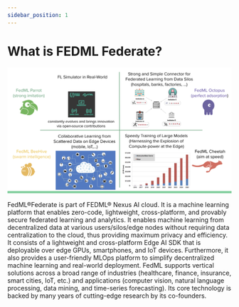 ```yaml
---
sidebar_position: 1
---
```


# What is FEDML Federate?

![FedML Platform!](_static/image/mission.png 'FedML Platform')

FedML®Federate is part of FEDML® Nexus AI cloud. It is a machine learning platform that enables zero-code, lightweight, cross-platform, and provably secure federated learning and analytics. It enables machine learning from decentralized data at various users/silos/edge nodes without requiring data centralization to the cloud, thus providing maximum privacy and efficiency. It consists of a lightweight and cross-platform Edge AI SDK that is deployable over edge GPUs, smartphones, and IoT devices. Furthermore, it also provides a user-friendly MLOps platform to simplify decentralized machine learning and real-world deployment. FedML supports vertical solutions across a broad range of industries (healthcare, finance, insurance, smart cities, IoT, etc.) and applications (computer vision, natural language processing, data mining, and time-series forecasting). Its core technology is backed by many years of cutting-edge research by its co-founders.
